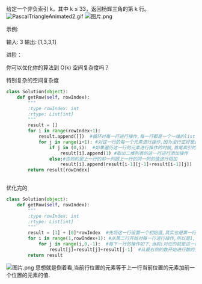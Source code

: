 给定一个非负索引 k，其中 k ≤ 33，返回杨辉三角的第 k 行。
![PascalTriangleAnimated2.gif](https://upload-images.jianshu.io/upload_images/14555448-37283146a47445de.gif?imageMogr2/auto-orient/strip)
![图片.png](https://upload-images.jianshu.io/upload_images/14555448-60e6e189cf11122f.png?imageMogr2/auto-orient/strip%7CimageView2/2/w/1240)


示例:

输入: 3
输出: [1,3,3,1]

进阶：

你可以优化你的算法到 O(k) 空间复杂度吗？

特别复杂的空间复杂度
```python
class Solution(object):
    def getRow(self, rowIndex):
        """
        :type rowIndex: int
        :rtype: List[int]
        """
        result = []
        for i in range(rowIndex+1):
            result.append([])  #循环对每一行进行操作,每一行都是一个一维的list
            for j in range(i+1): #对这一行的每一个元素进行操作,因为没行正好是i+1个元素
                if j in (0,i):  #如果遍历这一行的元素进行操作的时候,首尾索引的元素存的应该都是1
                    result[i].append(1) #取出二维列表的这一行进行添加操作
                else:#否则的是上一行的前一列跟上一行的同一列的值进行相加
                    result[i].append(result[i-1][j-1]+result[i-1][j])
        return result[rowIndex]
        
````
优化完的
```python
class Solution(object):
    def getRow(self, rowIndex):
        """
        :type rowIndex: int
        :rtype: List[int]
        """
        result = [1] + [0]*rowIndex  #先将这一行设置一个初始值,其实也是第一行
        for i in range(1,rowIndex+1): #从第二行开始对每一行进行操作,所以是1,rowindex+1
            for j in range(i,0,-1):  #每下一行的操作如下,当前i对应的就是这一行最右侧数的索引
                result[j]=result[j]+result[j-1]  #从最右侧的数开始进行数的更新更新到第二个数,当前索引对应的数,变成当前值加上左侧一位数字的和,这样一次次的循环下来就可以了
        return result

```
![图片.png](https://upload-images.jianshu.io/upload_images/14555448-b2d2e7dcdfc22844.png?imageMogr2/auto-orient/strip%7CimageView2/2/w/1240)
思想就是倒着看,当前行位置的元素等于上一行当前位置的元素加前一个位置的元素的值.
